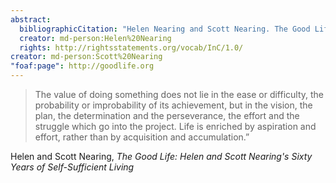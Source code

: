 ```yaml
---
abstract:
  bibliographicCitation: "Helen Nearing and Scott Nearing. The Good Life: Helen and Scott Nearing's Sixty Years of Self-Sufficient Living. NY: Schocken Books, 1989."
  creator: md-person:Helen%20Nearing
  rights: http://rightsstatements.org/vocab/InC/1.0/
creator: md-person:Scott%20Nearing
"foaf:page": http://goodlife.org
---
```


> The value of doing something does not lie in the ease or difficulty, the probability or improbability of its achievement, but in the vision, the plan, the determination and the perseverance, the effort and the struggle which go into the project. Life is enriched by aspiration and effort, rather than by acquisition and accumulation.”

Helen and Scott Nearing, _The Good Life: Helen and Scott Nearing's Sixty Years of Self-Sufficient Living_
